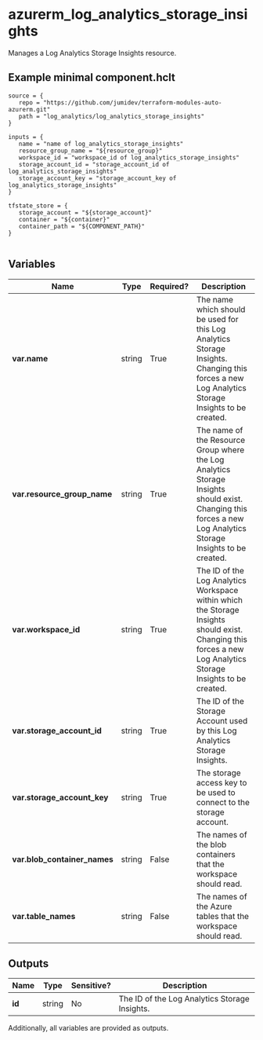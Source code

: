 # azurerm_log_analytics_storage_insights

Manages a Log Analytics Storage Insights resource.

## Example minimal component.hclt

```hcl
source = {
   repo = "https://github.com/jumidev/terraform-modules-auto-azurerm.git" 
   path = "log_analytics/log_analytics_storage_insights" 
}

inputs = {
   name = "name of log_analytics_storage_insights" 
   resource_group_name = "${resource_group}" 
   workspace_id = "workspace_id of log_analytics_storage_insights" 
   storage_account_id = "storage_account_id of log_analytics_storage_insights" 
   storage_account_key = "storage_account_key of log_analytics_storage_insights" 
}

tfstate_store = {
   storage_account = "${storage_account}" 
   container = "${container}" 
   container_path = "${COMPONENT_PATH}" 
}


```

## Variables

| Name | Type | Required? |  Description |
| ---- | ---- | --------- |  ----------- |
| **var.name** | string | True | The name which should be used for this Log Analytics Storage Insights. Changing this forces a new Log Analytics Storage Insights to be created. | 
| **var.resource_group_name** | string | True | The name of the Resource Group where the Log Analytics Storage Insights should exist. Changing this forces a new Log Analytics Storage Insights to be created. | 
| **var.workspace_id** | string | True | The ID of the Log Analytics Workspace within which the Storage Insights should exist. Changing this forces a new Log Analytics Storage Insights to be created. | 
| **var.storage_account_id** | string | True | The ID of the Storage Account used by this Log Analytics Storage Insights. | 
| **var.storage_account_key** | string | True | The storage access key to be used to connect to the storage account. | 
| **var.blob_container_names** | string | False | The names of the blob containers that the workspace should read. | 
| **var.table_names** | string | False | The names of the Azure tables that the workspace should read. | 



## Outputs

| Name | Type | Sensitive? | Description |
| ---- | ---- | --------- | --------- |
| **id** | string | No  | The ID of the Log Analytics Storage Insights. | 

Additionally, all variables are provided as outputs.
